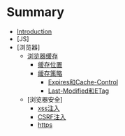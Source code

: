 # Summary

* [Introduction](README.md)
* [JS]
* [浏览器]
    * [浏览器缓存](chapter1/index.md)
        * [缓存位置](chapter1/1.md)
        * [缓存策略](chapter1/2.md)
            * [Expires和Cache-Control](chapter1/2-1.md)
            * [Last-Modified和ETag](chapter1/2-2.md)
    * [浏览器安全]
        * [xss注入](chapter2/1.md)
        * [CSRF注入](chapter2/2.md)
        * [https](chapter2/3.md)

